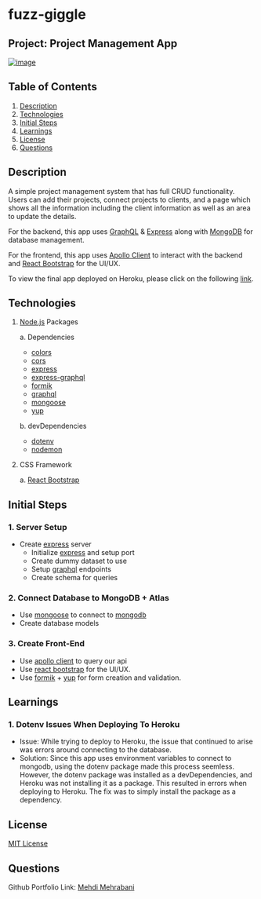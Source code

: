 # fuzz-giggle

## Project: Project Management App

[![image](https://img.shields.io/badge/License-MIT-yellow.svg)](https://choosealicense.com/licenses/mit)

## Table of Contents

1. [Description](#description)
1. [Technologies](#technologies)
1. [Initial Steps](#initial-steps)
1. [Learnings](#learnings)
1. [License](#license)
1. [Questions](#questions)

## Description

A simple project management system that has full CRUD functionality. Users can add their projects, connect projects to clients, and a page which shows all the information including the client information as well as an area to update the details.

For the backend, this app uses [GraphQL](https://www.npmjs.com/package/graphql) & [Express](https://www.npmjs.com/package/express) along with [MongoDB](https://www.mongodb.com/atlas/database) for database management.

For the frontend, this app uses [Apollo Client](https://www.apollographql.com/docs/react/) to interact with the backend and [React Bootstrap](https://react-bootstrap.netlify.app/) for the UI/UX.

To view the final app deployed on Heroku, please click on the following [link](https://mighty-ravine-00424.herokuapp.com/).

## Technologies

1. [Node.js](https://www.npmjs.com/package/inquirer) Packages

   a. Dependencies

   - [colors](https://www.npmjs.com/package/colors)
   - [cors](https://www.npmjs.com/package/cors)
   - [express](https://www.npmjs.com/package/express)
   - [express-graphql](https://www.npmjs.com/package/express-graphql)
   - [formik](https://www.npmjs.com/package/formik)
   - [graphql](https://www.npmjs.com/package/graphql)
   - [mongoose](https://www.npmjs.com/package/mongoose)
   - [yup](https://www.npmjs.com/package/yup)

   b. devDependencies

   - [dotenv](https://www.npmjs.com/package/dotenv)
   - [nodemon](https://www.npmjs.com/package/nodemon)

2. CSS Framework

   a. [React Bootstrap](https://react-bootstrap.netlify.app/)

## Initial Steps

### 1. Server Setup

- Create [express](https://www.npmjs.com/package/express) server
  - Initialize [express](https://www.npmjs.com/package/express) and setup port
  - Create dummy dataset to use
  - Setup [graphql](https://www.npmjs.com/package/graphql) endpoints
  - Create schema for queries

### 2. Connect Database to MongoDB + Atlas

- Use [mongoose](https://www.npmjs.com/package/mongoose) to connect to [mongodb](https://www.mongodb.com/atlas/database)
- Create database models

### 3. Create Front-End

- Use [apollo client](https://www.apollographql.com/docs/react/) to query our api
- Use [react bootstrap](https://react-bootstrap.netlify.app/) for the UI/UX.
- Use [formik](https://www.npmjs.com/package/formik) + [yup](https://www.npmjs.com/package/yup) for form creation and validation.

## Learnings

### 1. Dotenv Issues When Deploying To Heroku

- Issue: While trying to deploy to Heroku, the issue that continued to arise was errors around connecting to the database.
- Solution: Since this app uses environment variables to connect to mongodb, using the dotenv package made this process seemless. However, the dotenv package was installed as a devDependencies, and Heroku was not installing it as a package. This resulted in errors when deploying to Heroku. The fix was to simply install the package as a dependency.

## License

[MIT License](https://choosealicense.com/licenses/mit)

## Questions

Github Portfolio Link: [Mehdi Mehrabani](https://github.com/mmehr1988)<br>

